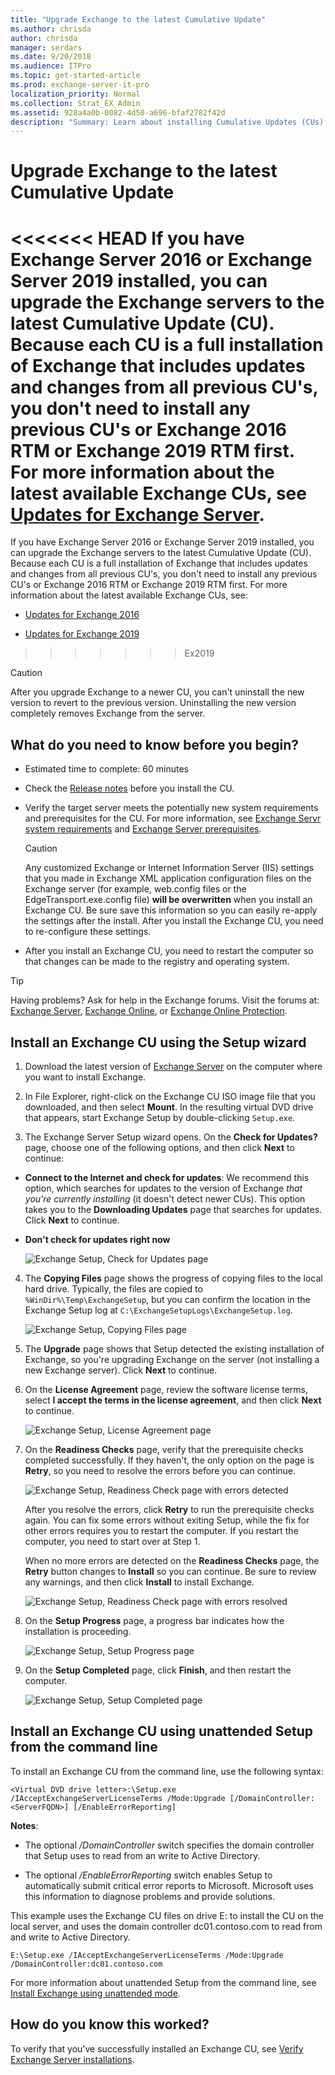 ```yaml
---
title: "Upgrade Exchange to the latest Cumulative Update"
ms.author: chrisda
author: chrisda
manager: serdars
ms.date: 9/20/2018
ms.audience: ITPro
ms.topic: get-started-article
ms.prod: exchange-server-it-pro
localization_priority: Normal
ms.collection: Strat_EX_Admin
ms.assetid: 928a4a0b-0082-4d50-a696-bfaf2782f42d
description: "Summary: Learn about installing Cumulative Updates (CUs) in Exchange 2016 or Exchange 2019."
---
```


# Upgrade Exchange to the latest Cumulative Update

<<<<<<< HEAD
If you have Exchange Server 2016 or Exchange Server 2019 installed, you can upgrade the Exchange servers to the latest Cumulative Update (CU). Because each CU is a full installation of Exchange that includes updates and changes from all previous CU's, you don't need to install any previous CU's or Exchange 2016 RTM or Exchange 2019 RTM first. For more information about the latest available Exchange CUs, see [Updates for Exchange Server](../new-features/updates.md).
=======
If you have Exchange Server 2016 or Exchange Server 2019 installed, you can upgrade the Exchange servers to the latest Cumulative Update (CU). Because each CU is a full installation of Exchange that includes updates and changes from all previous CU's, you don't need to install any previous CU's or Exchange 2016 RTM or Exchange 2019 RTM first. For more information about the latest available Exchange CUs, see:

- [Updates for Exchange 2016](../new-features/updates.md)

- [Updates for Exchange 2019](../new-features-2019/updates.md)
>>>>>>> Ex2019

> [!CAUTION]
> After you upgrade Exchange to a newer CU, you can't uninstall the new version to revert to the previous version. Uninstalling the new version completely removes Exchange from the server.

## What do you need to know before you begin?

- Estimated time to complete: 60 minutes

- Check the [Release notes](../release-notes.md) before you install the CU.

- Verify the target server meets the potentially new system requirements and prerequisites for the CU. For more information, see [Exchange Servr system requirements](system-requirements.md) and [Exchange Server prerequisites](prerequisites.md).

    > [!CAUTION]
    > Any customized Exchange or Internet Information Server (IIS) settings that you made in Exchange XML application configuration files on the Exchange server (for example, web.config files or the EdgeTransport.exe.config file) **will be overwritten** when you install an Exchange CU. Be sure save this information so you can easily re-apply the settings after the install. After you install the Exchange CU, you need to re-configure these settings.

- After you install an Exchange CU, you need to restart the computer so that changes can be made to the registry and operating system.

> [!TIP]
> Having problems? Ask for help in the Exchange forums. Visit the forums at: [Exchange Server](https://go.microsoft.com/fwlink/p/?linkId=60612), [Exchange Online](https://go.microsoft.com/fwlink/p/?linkId=267542), or [Exchange Online Protection](https://go.microsoft.com/fwlink/p/?linkId=285351).

## Install an Exchange CU using the Setup wizard

1. Download the latest version of [Exchange Server](updates.md) on the computer where you want to install Exchange.
    
2. In File Explorer, right-click on the Exchange CU ISO image file that you downloaded, and then select **Mount**. In the resulting virtual DVD drive that appears, start Exchange Setup by double-clicking `Setup.exe`.
    
3. The Exchange Server Setup wizard opens. On the **Check for Updates?** page, choose one of the following options, and then click **Next** to continue: 
    
  - **Connect to the Internet and check for updates**: We recommend this option, which searches for updates to the version of Exchange _that you're currently installing_ (it doesn't detect newer CUs). This option takes you to the **Downloading Updates** page that searches for updates. Click **Next** to continue.
    
  - **Don't check for updates right now**
    
    ![Exchange Setup, Check for Updates page](../media/f0ca225e-b88f-45e9-a8cb-21adaabe984e.png)
  
4. The **Copying Files** page shows the progress of copying files to the local hard drive. Typically, the files are copied to `%WinDir%\Temp\ExchangeSetup`, but you can confirm the location in the Exchange Setup log at `C:\ExchangeSetupLogs\ExchangeSetup.log`.

    ![Exchange Setup, Copying Files page](../media/78813be2-745d-4a58-8da8-883c43aa2650.png)
  
5. The **Upgrade** page shows that Setup detected the existing installation of Exchange, so you're upgrading Exchange on the server (not installing a new Exchange server). Click **Next** to continue.

6. On the **License Agreement** page, review the software license terms, select **I accept the terms in the license agreement**, and then click **Next** to continue.

    ![Exchange Setup, License Agreement page](../media/2bb6bfaa-1b39-4052-9420-a7a053b07d58.png)
  
7. On the **Readiness Checks** page, verify that the prerequisite checks completed successfully. If they haven't, the only option on the page is **Retry**, so you need to resolve the errors before you can continue.

    ![Exchange Setup, Readiness Check page with errors detected](../media/d4ee435a-a383-4be6-8233-da4cc2a19eea.png)
  
    After you resolve the errors, click **Retry** to run the prerequisite checks again. You can fix some errors without exiting Setup, while the fix for other errors requires you to restart the computer. If you restart the computer, you need to start over at Step 1.
    
    When no more errors are detected on the **Readiness Checks** page, the **Retry** button changes to **Install** so you can continue. Be sure to review any warnings, and then click **Install** to install Exchange.

    ![Exchange Setup, Readiness Check page with errors resolved](../media/a9aca4d0-19ac-4783-8071-cdd435b1658d.png)
  
8. On the **Setup Progress** page, a progress bar indicates how the installation is proceeding.

    ![Exchange Setup, Setup Progress page](../media/8fddda28-6e29-44c1-b1bc-149fa7798460.png)
  
9. On the **Setup Completed** page, click **Finish**, and then restart the computer.

    ![Exchange Setup, Setup Completed page](../media/b2646172-8088-4d8a-a7f0-888f786c29cf.png)

## Install an Exchange CU using unattended Setup from the command line

To install an Exchange CU from the command line, use the following syntax:

```
<Virtual DVD drive letter>:\Setup.exe /IAcceptExchangeServerLicenseTerms /Mode:Upgrade [/DomainController:<ServerFQDN>] [/EnableErrorReporting]
```

**Notes**:

- The optional _/DomainController_ switch specifies the domain controller that Setup uses to read from an write to Active Directory.

- The optional _/EnableErrorReporting_ switch enables Setup to automatically submit critical error reports to Microsoft. Microsoft uses this information to diagnose problems and provide solutions.

This example uses the Exchange CU files on drive E: to install the CU on the local server, and uses the domain controller dc01.contoso.com to read from and write to Active Directory.

```
E:\Setup.exe /IAcceptExchangeServerLicenseTerms /Mode:Upgrade /DomainController:dc01.contoso.com
```

For more information about unattended Setup from the command line, see [Install Exchange using unattended mode](deploy-new-installations/unattended-installs.md).

## How do you know this worked?

To verify that you've successfully installed an Exchange CU, see [Verify Exchange Server installations](post-installation-tasks/verify-installation.md).
